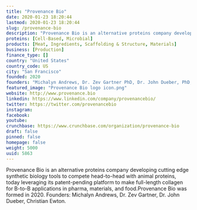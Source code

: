 ```yaml
---
title: "Provenance Bio"
date: 2020-01-23 18:20:44
lastmod: 2020-01-23 18:20:44
slug: /provenance-bio
description: "Provenance Bio is an alternative proteins company developing cutting edge synthetic biology tools to compete head-to-head with animal proteins, today leveraging its patent-pending platform to make full-length collagen for B-to-B applications in pharma, materials, and food.Provenance Bio was formed in 2020. Founders: Michalyn Andrews, Dr. Zev Gartner, Dr. John Dueber, Christian Ewton."
proteins: [Cell-Based, Microbial]
products: [Meat, Ingredients, Scaffolding & Structure, Materials]
business: [Production]
finance_type: []
country: "United States"
country_code: US
city: "San Francisco"
founded: 2020
founders: "Michalyn Andrews, Dr. Zev Gartner PhD, Dr. John Dueber, PhD, Christian Ewton"
featured_image: "Provenance Bio logo icon.png"
website: http://www.provenance.bio
linkedin: https://www.linkedin.com/company/provenancebio/
twitter: https://twitter.com/provenancebio
instagram: 
facebook: 
youtube: 
crunchbase: https://www.crunchbase.com/organization/provenance-bio
draft: false
pinned: false
homepage: false
weight: 5000
uuid: 5863
---
```

Provenance Bio is an alternative proteins company developing cutting edge synthetic biology tools to compete head-to-head with animal proteins, today leveraging its patent-pending platform to make full-length collagen for B-to-B applications in pharma, materials, and food.Provenance Bio was formed in 2020. Founders: Michalyn Andrews, Dr. Zev Gartner, Dr. John Dueber, Christian Ewton.

